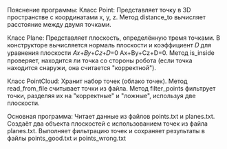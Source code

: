 Пояснение программы:
Класс Point:
Представляет точку в 3D пространстве с координатами x, y, z.
Метод distance_to вычисляет расстояние между двумя точками.

Класс Plane:
Представляет плоскость, определённую тремя точками.
В конструкторе вычисляется нормаль плоскости и коэффициент 𝐷 для уравнения плоскости 
𝐴𝑥+𝐵𝑦+𝐶𝑧+𝐷=0
Ax+By+Cz+D=0.
Метод is_inside проверяет, находится ли точка со стороны робота (если точка находится снаружи, она считается "корректной").

Класс PointCloud:
Хранит набор точек (облако точек).
Метод read_from_file считывает точки из файла.
Метод filter_points фильтрует точки, разделяя их на "корректные" и "ложные", используя две плоскости.

Основная программа:
Читает данные из файлов points.txt и planes.txt.
Создаёт два объекта плоскостей с использованием точек из файла planes.txt.
Выполняет фильтрацию точек и сохраняет результаты в файлы points_good.txt и points_wrong.txt
